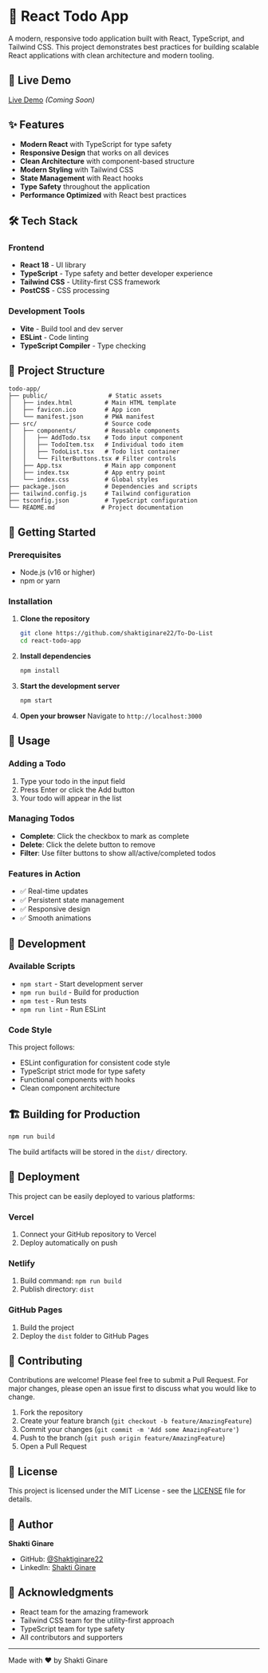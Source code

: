 # 📝 React Todo App

A modern, responsive todo application built with React, TypeScript, and Tailwind CSS. This project demonstrates best practices for building scalable React applications with clean architecture and modern tooling.

## 🚀 Live Demo
[Live Demo](https://to-do-list.com) *(Coming Soon)*

## ✨ Features
 
- **Modern React** with TypeScript for type safety
- **Responsive Design** that works on all devices
- **Clean Architecture** with component-based structure
- **Modern Styling** with Tailwind CSS
- **State Management** with React hooks
- **Type Safety** throughout the application
- **Performance Optimized** with React best practices

## 🛠️ Tech Stack

### Frontend
- **React 18** - UI library
- **TypeScript** - Type safety and better developer experience
- **Tailwind CSS** - Utility-first CSS framework
- **PostCSS** - CSS processing

### Development Tools
- **Vite** - Build tool and dev server
- **ESLint** - Code linting
- **TypeScript Compiler** - Type checking

## 📁 Project Structure

```
todo-app/
├── public/                 # Static assets
│   ├── index.html         # Main HTML template
│   ├── favicon.ico        # App icon
│   └── manifest.json      # PWA manifest
├── src/                   # Source code
│   ├── components/        # Reusable components
│   │   ├── AddTodo.tsx    # Todo input component
│   │   ├── TodoItem.tsx   # Individual todo item
│   │   ├── TodoList.tsx   # Todo list container
│   │   └── FilterButtons.tsx # Filter controls
│   ├── App.tsx            # Main app component
│   ├── index.tsx          # App entry point
│   └── index.css          # Global styles
├── package.json           # Dependencies and scripts
├── tailwind.config.js     # Tailwind configuration
├── tsconfig.json          # TypeScript configuration
└── README.md             # Project documentation
```

## 🚀 Getting Started

### Prerequisites
- Node.js (v16 or higher)
- npm or yarn

### Installation

1. **Clone the repository**
   ```bash
   git clone https://github.com/shaktiginare22/To-Do-List
   cd react-todo-app
   ```

2. **Install dependencies**
   ```bash
   npm install
   ```

3. **Start the development server**
   ```bash
   npm start
   ```

4. **Open your browser**
   Navigate to `http://localhost:3000`

## 🎯 Usage

### Adding a Todo
1. Type your todo in the input field
2. Press Enter or click the Add button
3. Your todo will appear in the list

### Managing Todos
- **Complete**: Click the checkbox to mark as complete
- **Delete**: Click the delete button to remove
- **Filter**: Use filter buttons to show all/active/completed todos

### Features in Action
- ✅ Real-time updates
- ✅ Persistent state management
- ✅ Responsive design
- ✅ Smooth animations

## 🧪 Development

### Available Scripts

- `npm start` - Start development server
- `npm run build` - Build for production
- `npm test` - Run tests
- `npm run lint` - Run ESLint

### Code Style
This project follows:
- ESLint configuration for consistent code style
- TypeScript strict mode for type safety
- Functional components with hooks
- Clean component architecture

## 🏗️ Building for Production

```bash
npm run build
```

The build artifacts will be stored in the `dist/` directory.

## 🚢 Deployment

This project can be easily deployed to various platforms:

### Vercel
1. Connect your GitHub repository to Vercel
2. Deploy automatically on push

### Netlify
1. Build command: `npm run build`
2. Publish directory: `dist`

### GitHub Pages
1. Build the project
2. Deploy the `dist` folder to GitHub Pages

## 🤝 Contributing

Contributions are welcome! Please feel free to submit a Pull Request. For major changes, please open an issue first to discuss what you would like to change.

1. Fork the repository
2. Create your feature branch (`git checkout -b feature/AmazingFeature`)
3. Commit your changes (`git commit -m 'Add some AmazingFeature'`)
4. Push to the branch (`git push origin feature/AmazingFeature`)
5. Open a Pull Request

## 📝 License

This project is licensed under the MIT License - see the [LICENSE](LICENSE) file for details.

## 👤 Author

**Shakti Ginare**
- GitHub: [@Shaktiginare22](https://github.com/Shaktiginare22)
- LinkedIn: [Shakti Ginare](https://www.linkedin.com/in/shakti-ginare-9691ab389?utm_source=share&utm_campaign=share_via&utm_content=profile&utm_medium=android_app)

## 🙏 Acknowledgments

- React team for the amazing framework
- Tailwind CSS team for the utility-first approach
- TypeScript team for type safety
- All contributors and supporters

---

Made with ❤️ by Shakti Ginare
